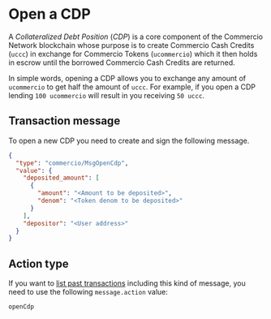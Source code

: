 # Open a CDP
A *Collateralized Debt Position* (*CDP*) is a core component of the Commercio Network blockchain whose purpose is to
create Commercio Cash Credits (`uccc`) in exchange for Commercio Tokens (`ucommercio`) which it then holds in
escrow until the borrowed Commercio Cash Credits are returned.

In simple words, opening a CDP allows you to exchange any amount of `ucommercio` to get half the amount of `uccc`. 
For example, if you open a CDP lending `100 ucommercio` will result in you receiving `50 uccc`.    

## Transaction message
To open a new CDP you need to create and sign the following message.
  
```json
{
  "type": "commercio/MsgOpenCdp",
  "value": {
    "deposited_amount": [
      {
        "amount": "<Amount to be deposited>",
        "denom": "<Token denom to be deposited>"
      }
    ],
    "depositor": "<User address>"
  }
}
```

## Action type
If you want to [list past transactions](../../../developers/listing-transactions.md) including this kind of message,
you need to use the following `message.action` value: 

```
openCdp
```  